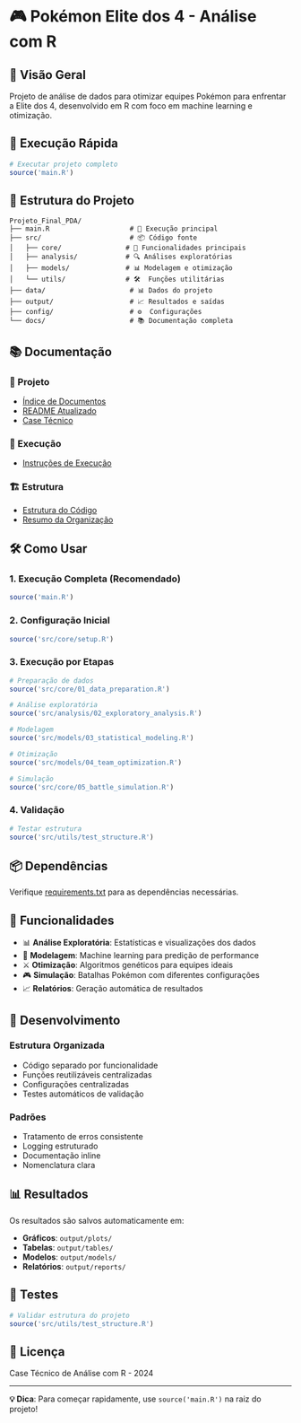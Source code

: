 # 🎮 Pokémon Elite dos 4 - Análise com R

## 🎯 Visão Geral

Projeto de análise de dados para otimizar equipes Pokémon para enfrentar a Elite dos 4, desenvolvido em R com foco em machine learning e otimização.

## 🚀 Execução Rápida

```r
# Executar projeto completo
source('main.R')
```

## 📁 Estrutura do Projeto

```
Projeto_Final_PDA/
├── main.R                    # 🚀 Execução principal
├── src/                      # 📦 Código fonte
│   ├── core/                # 🔧 Funcionalidades principais
│   ├── analysis/            # 🔍 Análises exploratórias
│   ├── models/              # 📊 Modelagem e otimização
│   └── utils/               # 🛠️  Funções utilitárias
├── data/                     # 📊 Dados do projeto
├── output/                   # 📈 Resultados e saídas
├── config/                   # ⚙️  Configurações
└── docs/                     # 📚 Documentação completa
```

## 📚 Documentação

### **📖 Projeto**
- [Índice de Documentos](docs/projeto/INDICE_DOCUMENTOS.md)
- [README Atualizado](docs/projeto/README_ATUALIZADO.md)
- [Case Técnico](docs/projeto/case_técnico_análise_com_R.pdf)

### **🔧 Execução**
- [Instruções de Execução](docs/execucao/INSTRUCOES_EXECUCAO.md)

### **🏗️ Estrutura**
- [Estrutura do Código](docs/estrutura/ESTRUTURA_CODIGO.md)
- [Resumo da Organização](docs/estrutura/RESUMO_ORGANIZACAO.md)

## 🛠️ Como Usar

### **1. Execução Completa (Recomendado)**
```r
source('main.R')
```

### **2. Configuração Inicial**
```r
source('src/core/setup.R')
```

### **3. Execução por Etapas**
```r
# Preparação de dados
source('src/core/01_data_preparation.R')

# Análise exploratória
source('src/analysis/02_exploratory_analysis.R')

# Modelagem
source('src/models/03_statistical_modeling.R')

# Otimização
source('src/models/04_team_optimization.R')

# Simulação
source('src/core/05_battle_simulation.R')
```

### **4. Validação**
```r
# Testar estrutura
source('src/utils/test_structure.R')
```

## 📦 Dependências

Verifique [requirements.txt](config/requirements.txt) para as dependências necessárias.

## 🎯 Funcionalidades

- 📊 **Análise Exploratória**: Estatísticas e visualizações dos dados
- 🤖 **Modelagem**: Machine learning para predição de performance
- ⚔️ **Otimização**: Algoritmos genéticos para equipes ideais
- 🎮 **Simulação**: Batalhas Pokémon com diferentes configurações
- 📈 **Relatórios**: Geração automática de resultados

## 🔧 Desenvolvimento

### **Estrutura Organizada**
- Código separado por funcionalidade
- Funções reutilizáveis centralizadas
- Configurações centralizadas
- Testes automáticos de validação

### **Padrões**
- Tratamento de erros consistente
- Logging estruturado
- Documentação inline
- Nomenclatura clara

## 📊 Resultados

Os resultados são salvos automaticamente em:
- **Gráficos**: `output/plots/`
- **Tabelas**: `output/tables/`
- **Modelos**: `output/models/`
- **Relatórios**: `output/reports/`

## 🧪 Testes

```r
# Validar estrutura do projeto
source('src/utils/test_structure.R')
```

## 📝 Licença

Case Técnico de Análise com R - 2024

---

**💡 Dica**: Para começar rapidamente, use `source('main.R')` na raiz do projeto!
